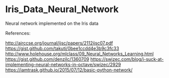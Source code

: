 # Iris_Data_Neural_Network
Neural network implemented on the Iris data


References:

http://airccse.org/journal/ijsc/papers/2112ijsc07.pdf
https://gist.github.com/takuti/0bee1ccdd4e3b9c3fc33
http://www.holehouse.org/mlclass/09_Neural_Networks_Learning.html
https://gist.github.com/denzilc/1360709
https://swizec.com/blog/i-suck-at-implementing-neural-networks-in-octave/swizec/2929
https://iamtrask.github.io/2015/07/12/basic-python-network/
